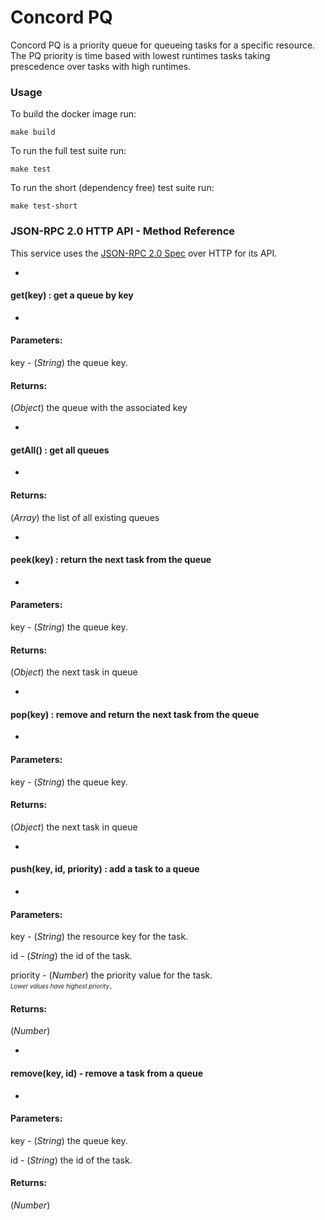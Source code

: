 # Concord PQ

Concord PQ is a priority queue for queueing tasks for a specific resource.  The PQ priority is time based with lowest runtimes tasks taking prescedence over tasks with high runtimes.

### Usage
To build the docker image run:

`make build`

To run the full test suite run:

`make test`

To run the short (dependency free) test suite run:

`make test-short`

### JSON-RPC 2.0 HTTP API - Method Reference

This service uses the [JSON-RPC 2.0 Spec](http://www.jsonrpc.org/specification) over HTTP for its API.

-
#### get(key) : get a queue by key
-

#### Parameters:

key - (*String*) the queue key.

#### Returns:
(*Object*) the queue with the associated key

-
#### getAll() : get all queues
-

#### Returns:
(*Array*) the list of all existing queues 

-
#### peek(key) : return the next task from the queue
-

#### Parameters:

key - (*String*) the queue key.

#### Returns:
(*Object*) the next task in queue

-
#### pop(key) : remove and return the next task from the queue
-

#### Parameters:

key - (*String*) the queue key.

#### Returns:
(*Object*) the next task in queue

-
#### push(key, id, priority) : add a task to a queue
-

#### Parameters:

key - (*String*) the resource key for the task.

id - (*String*) the id of the task.

priority - (*Number*) the priority value for the task.  
<sub><sup>*Lower values have highest priority*</sup></sub>.

#### Returns:	
(*Number*)

-
#### remove(key, id) - remove a task from a queue
-

#### Parameters:

key - (*String*) the queue key.

id - (*String*) the id of the task.

#### Returns:
(*Number*)